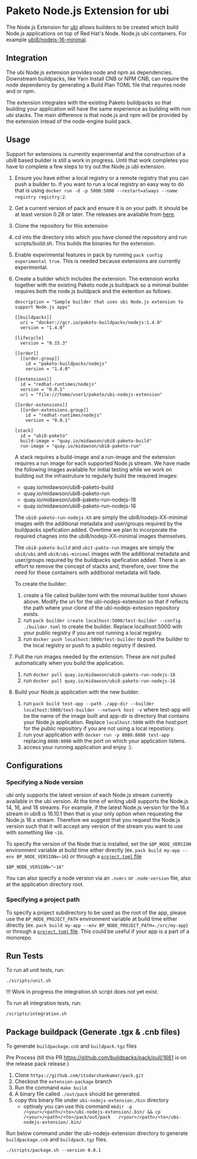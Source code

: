 # Paketo Node.js Extension for ubi

The Node.js Extension for
[ubi](https://www.redhat.com/en/blog/introducing-red-hat-universal-base-image)
allows builders to be created which build Node.js applications on top of
Red Hat's Node. Node.js ubi containers. For example
[ubi8/nodejs-16-minimal](https://catalog.redhat.com/software/containers/ubi8/nodejs-16-minimal/615aefd53f6014fa45ae1ae2).

## Integration

The ubi Node.js extension provides node and npm as dependencies.
Downstream buildpacks, like Yarn Install CNB or NPM CNB, can
require the node dependency by generating a Build Plan TOML
file that requires node and or npm.

The extension integrates with the existing Paketo buildpacks
so that building your application will have the same experience
as building with non ubi stacks. The main difference is that
node.js and npm will be provided by the extension intead of the
node-engine build pack.

## Usage

Support for extensions is currently experimental and the construction
of a ubi8 based builder is still a work in progress. Until that work
completes you have to complete a few steps to try out the Node.js
ubi extension.

1. Ensure you have either a local registry or a remote registry
   that you can push a builder to. If you want to run a local
   registry an easy way to do that is using
   `docker run -d -p 5000:5000 --restart=always --name registry registry:2`.
1. Get a current version of pack and ensure it is on your path.
   It should be at least version 0.28 or later. The releases are
   available from [here](https://github.com/buildpacks/pack/releases).
1. Clone the repository for this extension
1. cd into the directory into which you have cloned the repository
   and run scripts/build.sh. This builds the binaries for the extension.
1. Enable experimental features in pack by running
   `pack config experimental true`. This is needed because extensions
   are currently experimental.
1. Create a builder which includes the extension. The extension works together
   with the existing Paketo node.js buildpack so a minimal builder
   requires both the node.js buildpack and the extention as follows:

   ```
   description = "Sample builder that uses ubi Node.js extension to support Node.js apps"

   [[buildpacks]]
     uri = "docker://gcr.io/paketo-buildpacks/nodejs:1.4.0"
     version = "1.4.0"

   [lifecycle]
     version = "0.15.3"

   [[order]]
     [[order.group]]
       id = "paketo-buildpacks/nodejs"
       version = "1.4.0"

   [[extensions]]
     id = "redhat-runtimes/nodejs"
     version = "0.0.1"
     uri = "file:///home/user1/paketo/ubi-nodejs-extension"

   [[order-extensions]]
     [[order-extensions.group]]
       id = "redhat-runtimes/nodejs"
       version = "0.0.1"

   [stack]
     id = "ubi8-paketo"
     build-image = "quay.io/midawson/ubi8-paketo-build"
     run-image = "quay.io/midawson/ubi8-paketo-run"
   ```

   A stack requires a build-image and a run-image and the extension
   requires a run image for each supported Node.js stream. We have made the
   following images available for initial testing while we work on
   building out the infrastruture to regularly build the required images:

   - quay.io/midawson/ubi8-paketo-build
   - quay.io/midawson/ubi8-paketo-run
   - quay.io/midawson/ubi8-paketo-run-nodejs-18
   - quay.io/midawson/ubi8-paketo-run-nodejs-16

   The `ubi8-paketo-run-nodejs-XX` are simply the ubi8/nodejs-XX-minimal
   images with the additional metadata and user/groups required by the
   buildpacks spefication added. Overtime we plan to incorporate the
   required chagnes into the ubi8/nodejs-XX-minimal images themselves.

   The `ubi8-paketo-build` and `ubit-pakto-run` images are simply
   the `ubi8/ubi` and `ubi8/ubi-minimal` images with the additional
   metadata and user/groups required by the buildpacks spefication added.
   There is an effort to remove the concept of stacks and, therefore,
   over time the need for these containers with additional metadata will
   fade.

   To create the builder:

   1. create a file called builder.toml with the minimal builder toml
      shown above. Modify the uri for the ubi-nodejs-extension so that
      if reflects the path where your clone of the ubi-nodejs-extesion
      repository exists.
   1. run `pack builder create localhost:5000/test-builder --config ./builder.toml`
      to create the builder. Replace localhost:5000 with your public
      registry if you are not running a local registry.
   1. run `docker push localhost:5000/test-builder` to push the builder to the
      local registry or push to a public registry if desired.
1. Pull the run images needed by the extension. These are not pulled automatically
   when you build the application.
   1. run `docker pull quay.io/midawson/ubi8-paketo-run-nodejs-18`
   1. run `docker pull quay.io/midawson/ubi8-paketo-run-nodejs-16`
1. Build your Node.js application with the new builder:
   1. run `pack build test-app --path ./app-dir --builder localhost:5000/test-builder --network host -v`
      where test-app will be the name of the image built and app-dir is
      directory that contains your Node.js application. Replace
      `localhost:5000` with the host:port for the public repository
       if you are not using a local repostiory.
   1. run your application with `docker run -p 8080:8080 test-app` replacing
      `8080:8080` with the port on which your application listens.
   1. access your running application and enjoy :).

## Configurations

### Specifying a Node version

ubi only supports the latest version of each Node.js stream
currently available in the ubi version. At the time of writing
ubi8 supports the Node.js 14, 16, and 18 streams. For example,
if the latest Node.js version for the 16.x stream in ubi8 is 16.10.1
then that is your only option when requesting the Node.js 16.x stream.
Therefore we suggest that you request the Node.js version such that it
will accept any version of the stream you want to use with something like
`~16`.

To specify the version of the Node that is installed, set the `$BP_NODE_VERSION`
environment variable at build time either directly (ex. `pack build my-app
--env BP_NODE_VERSION=~16`) or through a [`project.toml`
file](https://github.com/buildpacks/spec/blob/main/extensions/project-descriptor.md)

```shell
$BP_NODE_VERSION="~16"
```

You can also specify a node version via an `.nvmrc` or `.node-version` file,
also at the application directory root.

### Specifying a project path

To specify a project subdirectory to be used as the root of the app, please use
the `BP_NODE_PROJECT_PATH` environment variable at build time either directly
(ex. `pack build my-app --env BP_NODE_PROJECT_PATH=./src/my-app`) or through a
[`project.toml`
file](https://github.com/buildpacks/spec/blob/main/extensions/project-descriptor.md).
This could be useful if your app is a part of a monorepo.

## Run Tests

To run all unit tests, run:

```
./scripts/unit.sh
```

!!! Work in progress the integration.sh script does not yet exist.

To run all integration tests, run:

```
/scripts/integration.sh
```

## Package buildpack (Generate .tgx & .cnb files)

To generate `buildpackage.cnb` and `buildpack.tgz` files

Pre Process (till this PR https://github.com/buildpacks/pack/pull/1661 is on the release pack release )

1. Clone `https://github.com/itsdarshankumar/pack.git`
1. Checkout the `extension-package` branch
1. Run the command `make build`
1. A binary file called `./out/pack` should be generated.
1. copy this binary file under `ubi-nodejs-extension./bin` directory
   - optinaly you can use this command `mkdir -p /<your>/<path>/<to>/ubi-nodejs-extension/.bin/ && cp  /<your>/<path>/<to>/pack/out/pack   /<your>/<path>/<to>/ubi-nodejs-extension/.bin/`

Run below command under the ubi-nodejs-extension directory to generate `buildpackage.cnb` and `buildpack.tgz` files.

```
./scripts/package.sh --version 0.0.1
```
